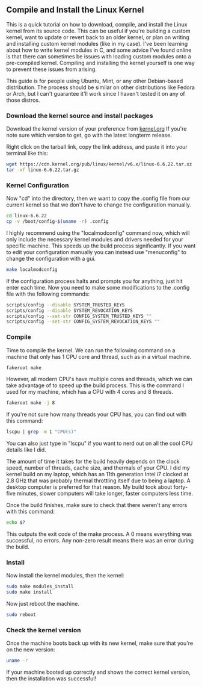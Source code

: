 ## Compile and Install the Linux Kernel


This is a quick tutorial on how to download, compile, and install the Linux kernel from its source code. This can be useful if you're building a custom kernel, want to update or revert back to an older kernel, or plan on writing and installing custom kernel modules (like in my case). I've been learning about how to write kernel modules in C, and some advice I've found online is that there can sometimes be issues with loading custom modules onto a pre-compiled kernel. Compiling and installing the kernel yourself is one way to prevent these issues from arising.

This guide is for people using Ubuntu, Mint, or any other Debian-based distribution. The process should be similar on other distributions like Fedora or Arch, but I can't guarantee it'll work since I haven't tested it on any of those distros.

### Download the kernel source and install packages

Download the kernel version of your preference from [kernel.org](https://www.kernel.org/)
If you're note sure which version to get, go with the latest longterm release.

Right click on the tarball link, copy the link address, and paste it into your terminal like this:
```bash
wget https://cdn.kernel.org/pub/linux/kernel/v6.x/linux-6.6.22.tar.xz
tar -xf linux-6.6.22.tar.gz
```

### Kernel Configuration

Now "cd" into the directory, then we want to copy the .config file from our current kernel so that we don't have to change the configuration manually.
```bash
cd linux-6.6.22
cp -v /boot/config-$(uname -r) .config
```
I highly recommend using the "localmodconfig" command now, which will only include the necessary kernel modules and drivers needed for your specific machine. This speeds up the build process significantly. If you want to edit your configuration manually you can instead use "menuconfig" to change the configuration with a gui.
```bash
make localmodconfig
```
If the configuration process halts and prompts you for anything, just hit enter each time.
Now you need to make some modifications to the .config file with the following commands:
```bash
scripts/config --disable SYSTEM_TRUSTED_KEYS
scripts/config --disable SYSTEM_REVOCATION_KEYS
scripts/config --set-str CONFIG_SYSTEM_TRUSTED_KEYS ""
scripts/config --set-str CONFIG_SYSTEM_REVOCATION_KEYS ""
```

### Compile

Time to compile the kernel. We can run the following command on a machine that only has 1 CPU core and thread, such as in a virtual machine.
```bash
fakeroot make
```
However, all modern CPU's have multiple cores and threads, which we can take advantage of to speed up the build process. This is the command I used for my machine, which has a CPU with 4 cores and 8 threads.
```bash
fakeroot make -j 8
```
If you're not sure how many threads your CPU has, you can find out with this command:
```bash
lscpu | grep -m 1 "CPU(s)"
```
You can also just type in "lscpu" if you want to nerd out on all the cool CPU details like I did.

The amount of time it takes for the build heavily depends on the clock speed, number of threads, cache size, and thermals of your CPU.
I did my kernel build on my laptop, which has an 11th generation Intel i7 clocked at 2.8 GHz that was probably thermal throttling itself due to being a laptop. A desktop computer is preferred for that reason. My build took about forty-five minutes, slower computers will take longer, faster computers less time.

Once the build finishes, make sure to check that there weren't any errors with this command:
```bash
echo $?
```
This outputs the exit code of the make process. A 0 means everything was successful, no errors. Any non-zero result means there was an error during the build.

### Install

Now install the kernel modules, then the kernel:
```bash
sudo make modules_install
sudo make install
```
Now just reboot the machine.
```bash
sudo reboot
```

### Check the kernel version

Once the machine boots back up with its new kernel, make sure that you're on the new version:
```bash
uname -r
```
If your machine booted up correctly and shows the correct kernel version, then the installation was successful!




